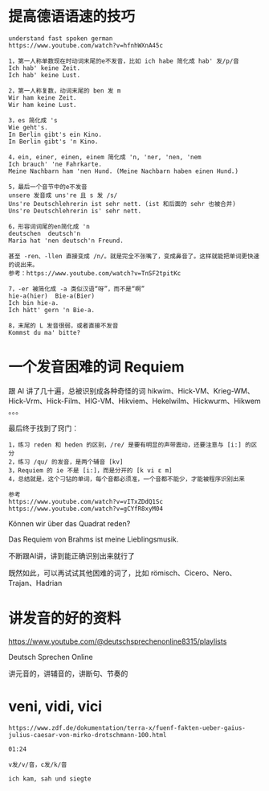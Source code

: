 # 提高德语语速的技巧
`````
understand fast spoken german
https://www.youtube.com/watch?v=hfnhWXnA45c

1，第一人称单数现在时动词末尾的e不发音，比如 ich habe 简化成 hab' 发/p/音
Ich hab' keine Zeit.
Ich hab' keine Lust.

2，第一人称复数，动词末尾的 ben 发 m 
Wir ham keine Zeit.
Wir ham keine Lust.

3，es 简化成 's
Wie geht's.
In Berlin gibt's ein Kino.
In Berlin gibt's 'n Kino.

4，ein, einer, einen, einem 简化成 'n, 'ner, 'nen, 'nem
Ich brauch' 'ne Fahrkarte.
Meine Nachbarn ham 'nen Hund. (Meine Nachbarn haben einen Hund.)

5，最后一个音节中的e不发音
unsere 发音成 uns're 且 s 发 /s/
Uns're Deutschlehrerin ist sehr nett. (ist 和后面的 sehr 也被合并)
Uns're Deutschlehrerin is' sehr nett.

6，形容词词尾的en简化成 'n
deutschen  deutsch'n
Maria hat 'nen deutsch'n Freund.

甚至 -ren、-llen 直接变成 /n/。就是完全不张嘴了，变成鼻音了。这样就能把单词更快速的说出来。
参考：https://www.youtube.com/watch?v=TnSF2tpitKc

7，-er 被简化成 -a 类似汉语“呀”，而不是“啊”
hie-a(hier)  Bie-a(Bier)
Ich bin hie-a.
Ich hätt' gern 'n Bie-a.

8，末尾的 L 发音很弱，或者直接不发音
Kommst du ma' bitte?
`````

# 一个发音困难的词 Requiem
跟 AI 讲了几十遍，总被识别成各种奇怪的词 hikwim、Hick-VM、Krieg-WM、Hick-Vrm、Hick-Film、HIG-VM、Hikviem、Hekelwilm、Hickwurm、Hikwem 。。。

最后终于找到了窍门：
`````
1，练习 reden 和 heden 的区别，/re/ 是要有明显的声带震动，还要注意与 [i:] 的区分
2，练习 /qu/ 的发音，是两个辅音 [kv]
3，Requiem 的 ie 不是 [i:]，而是分开的 [k vi ε m]
4，总结就是，这个刁钻的单词，每个音都必须准，一个音都不能少，才能被程序识别出来

参考
https://www.youtube.com/watch?v=vITxZDdQ1Sc
https://www.youtube.com/watch?v=gCYfR8xyM04
`````

Können wir über das Quadrat reden?

Das Requiem von Brahms ist meine Lieblingsmusik.

不断跟AI讲，讲到能正确识别出来就行了

既然如此，可以再试试其他困难的词了，比如 römisch、Cicero、Nero、Trajan、Hadrian

# 讲发音的好的资料
https://www.youtube.com/@deutschsprechenonline8315/playlists

Deutsch Sprechen Online

讲元音的，讲辅音的，讲断句、节奏的

# veni, vidi, vici
`````
https://www.zdf.de/dokumentation/terra-x/fuenf-fakten-ueber-gaius-julius-caesar-von-mirko-drotschmann-100.html

01:24

v发/v/音，c发/k/音

ich kam, sah und siegte
`````
